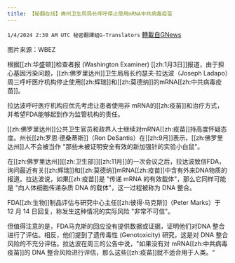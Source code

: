 ```yaml
---
title: 【秘翻在线】佛州卫生局局长呼吁停止使用mRNA中共病毒疫苗
---
```

`1/4/2024 2:30 AM UTC 秘密翻譯組G-Translators` [轉載自GNews](https://gnews.org/articles/2181691)

图片来源：WBEZ         

根据[[zh:华盛顿]]检查者报 (Washington Examiner) [[zh:1月3日]]报道，由于担心基因污染问题，[[zh:佛罗里达州]]卫生局局长约瑟夫·拉达波（Joseph Ladapo）周三呼吁医疗机构停止使用[[zh:辉瑞]]和[[zh:莫德纳]]的mRNA[[zh:中共病毒疫苗]]。

拉达波呼吁医疗机构应优先考虑让患者使用非 mRNA的[[zh:疫苗]]和治疗方式，并希望FDA能够起到作为监管机构的责任。

[[zh:佛罗里达州]]公共卫生官员和政界人士继续对mRNA[[zh:疫苗]]持高度怀疑态度。州长[[zh:罗恩·德桑蒂斯]]（Ron DeSantis）在[[zh:9月]]表示，[[zh:佛罗里达州]]人不会被当作 "那些未被证明安全有效的新加强针的实验小白鼠"。

在[[zh:佛罗里达州]][[zh:卫生部]][[zh:11月]]的一次会议之后，拉达波致信FDA，询问最近有关[[zh:辉瑞]]和[[zh:莫德纳]]mRNA[[zh:疫苗]]中含有外来DNA物质的报道。拉达波说，如果[[zh:疫苗]]是 "传递 mRNA 的有效载体"，那么它同样可能是 "向人体细胞传递杂质 DNA 的载体"，这一过程被称为 DNA 整合。

FDA[[zh:生物]]制品评估与研究中心主任[[zh:彼得·马克斯]]（Peter Marks）于 12 月 14 日回复，称发生这种情况的实际风险 "非常不可信"。

但值得注意的是，FDA马克斯的回应没有提供数据或证据，证明他们对DNA 整合进行了评估。相反，他们提到了遗传毒性 (Genotoxicity) 研究，这是对 DNA 整合风险的不充分评估。拉达波在周三的公告中说，"如果没有对 mRNA[[zh:中共病毒疫苗]]的 DNA 整合风险进行评估，那么这些[[zh:疫苗]]就不适合用于人类。“
